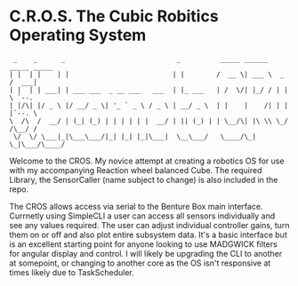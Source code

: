 # C.R.O.S. The Cubic Robitics Operating System


     _    _      _                            _          _____ ______ _____ _____ 
    | |  | |    | |                          | |        /  __ \| ___ \  _  /  ___|
    | |  | | ___| | ___ ___  _ __ ___   ___  | |_ ___   | /  \/| |_/ / | | \ `--. 
    | |/\| |/ _ \ |/ __/ _ \| '_ ` _ \ / _ \ | __/ _ \  | |    |    /| | | |`--. \
    \  /\  /  __/ | (_| (_) | | | | | |  __/ | || (_) | | \__/\| |\ \\ \_/ /\__/ /
     \/  \/ \___|_|\___\___/|_| |_| |_|\___|  \__\___/   \____/\_| \_|\___/\____/ 
                                                                              
                                                                              
                                                                               


Welcome to the CROS. My novice attempt at creating a robotics OS for use with my accompanying Reaction wheel balanced Cube. The required Library, the SensorCaller (name subject to change) is also included in the repo.

The CROS allows access via serial to the Benture Box main interface. Currnetly using SimpleCLI a user can access all sensors individually and see any values required. The user can adjust individual controller gains, turn them on or off and also plot entire subsystem data. It's a basic interface but is an excellent starting point for anyone looking to use MADGWICK filters for angular display and control. I will likely be upgrading the CLI to another at somepoint, or changing to another core as the OS isn't responsive at times likely due to TaskScheduler. 
